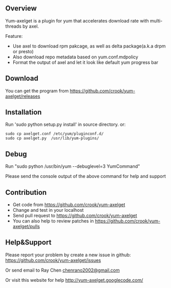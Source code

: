 ## Overview

Yum-axelget is a plugin for yum that accelerates download rate with multi-threads by axel. 

Feature:

 - Use axel to download rpm pakcage, as well as delta package(a.k.a drpm or presto)
 - Also download repo metadata based on yum.conf.mdpolicy 
 - Format the output of axel and let it look like default yum progress bar

## Download

You can get the program from https://github.com/crook/yum-axelget/releases

## Installation

Run 'sudo python setup.py install' in source directory.
or:

    sudo cp axelget.conf /etc/yum/pluginconf.d/
    sudo cp axelget.py  /usr/lib/yum-plugins/

## Debug

Run "sudo python /usr/bin/yum --debuglevel=3 YumCommand"

Please send the console output of the above command for help and support

## Contribution

- Get code from https://github.com/crook/yum-axelget
- Change and test in your localhost
- Send pull request to https://github.com/crook/yum-axelget
- You can also help to review patches in https://github.com/crook/yum-axelget/pulls

## Help&Support

Please report your problem by create a new issue in github:
https://github.com/crook/yum-axelget/issues

Or send email to Ray Chen <chenrano2002@gmail.com>

Or visit this website for help
http://yum-axelget.googlecode.com/


